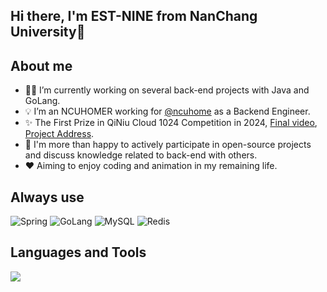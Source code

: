 ## Hi there, I'm EST-NINE from NanChang University👋


## About me
- 🧑‍💻 I’m currently working on several back-end projects with Java and GoLang.
- 💡 I’m an NCUHOMER working for <a href="https://github.com/ncuhome">@ncuhome</a> as a Backend Engineer.
- ✨ The First Prize in QiNiu Cloud 1024 Competition in 2024, <a href ="https://www.bilibili.com/video/BV17AzgYFEAX">Final video</a>, <a href ="https://github.com/Team-DuiDuiDui/GeniusRank">Project Address</a>.
- 🧩 I'm more than happy to actively participate in open-source projects and discuss knowledge related to back-end with others.
- ❤️ Aiming to enjoy coding and animation in my remaining life.


## Always use
![Spring](https://img.shields.io/badge/Spring-6DB33F?style=for-the-badge&logo=spring&logoColor=white)
![GoLang](https://img.shields.io/badge/go-%2300ADD8.svg?style=for-the-badge&logo=go&logoColor=white)
![MySQL](https://img.shields.io/badge/mysql-%2300f.svg?style=for-the-badge&logo=mysql&logoColor=white)
![Redis](https://img.shields.io/badge/redis-%23DD0031.svg?style=for-the-badge&logo=redis&logoColor=white)


## Languages and Tools
<div><p align="">
 <img src="https://skillicons.dev/icons?i=java,go,vue,mysql,redis,mongodb,git,docker&theme=dark" />
</p></div>  


<!--
**EST-NINE/EST-NINE** is a ✨ _special_ ✨ repository beel.app/api/cards/profile-details?username=EST-NINE&theme=react)

<!--cause its `README.md` (this file) appears on your GitHub profile.

Here are some ideas to get you started:

- 🔭 I’m currently working on ...
- 🌱 I’m currently learning ...
- 👯 I’m looking to collaborate on ...
- 🤔 I’m looking for help with ...
- 💬 Ask me about ...
- 📫 How to reach me: ...
- 😄 Pronouns: ...
- ⚡ Fun fact: ...

<img align="right" src="https://github-readme-stats.vercel.app/api?username=EST-NINE&show_icons=true&count_private=true&theme=jolly&icon_color=5CBDD8&bg_color=15,123175,5B2749,777777&hide_title=true&hide_border=true">

-->
